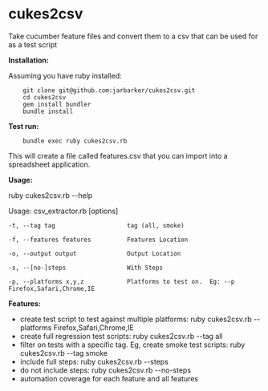 cukes2csv
============

Take cucumber feature files and convert them to a csv that can be used for as a test script

**Installation:**

Assuming you have ruby installed:

        git clone git@github.com:jarbarker/cukes2csv.git
        cd cukes2csv
        gem install bundler
        bundle install

        
**Test run:**

        bundle exec ruby cukes2csv.rb

This will create a file called features.csv that you can import into a spreadsheet application.        


**Usage:**

ruby cukes2csv.rb --help

Usage: csv_extractor.rb [options]

    -t, --tag tag                    tag (all, smoke)
    
    -f, --features features          Features Location
    
    -o, --output output              Output Location
    
    -s, --[no-]steps                 With Steps
    
    -p, --platforms x,y,z            Platforms to test on.  Eg: --p Firefox,Safari,Chrome,IE
    


**Features:**

 * create test script to test against multiple platforms: ruby cukes2csv.rb --platforms Firefox,Safari,Chrome,IE
 * create full regression test scripts: ruby cukes2csv.rb --tag all
 * filter on tests with a specific tag.  Eg, create smoke test scripts: ruby cukes2csv.rb --tag smoke
 * include full steps: ruby cukes2csv.rb --steps
 * do not include steps: ruby cukes2csv.rb --no-steps
 * automation coverage for each feature and all features
 
